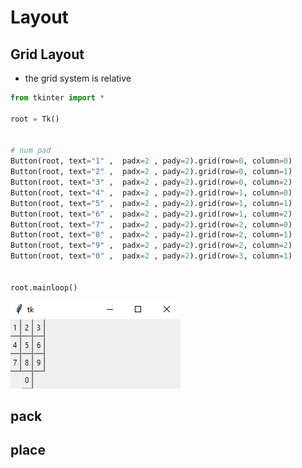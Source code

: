 # Layout 

## Grid Layout
- the grid system is relative 
```python
from tkinter import * 

root = Tk()


# num pad 
Button(root, text="1" ,  padx=2 , pady=2).grid(row=0, column=0)
Button(root, text="2" ,  padx=2 , pady=2).grid(row=0, column=1)
Button(root, text="3" ,  padx=2 , pady=2).grid(row=0, column=2)
Button(root, text="4" ,  padx=2 , pady=2).grid(row=1, column=0)
Button(root, text="5" ,  padx=2 , pady=2).grid(row=1, column=1)
Button(root, text="6" ,  padx=2 , pady=2).grid(row=1, column=2)
Button(root, text="7" ,  padx=2 , pady=2).grid(row=2, column=0)
Button(root, text="8" ,  padx=2 , pady=2).grid(row=2, column=1)
Button(root, text="9" ,  padx=2 , pady=2).grid(row=2, column=2)
Button(root, text="0" ,  padx=2 , pady=2).grid(row=3, column=1)


root.mainloop()

```

![](../imgs/2023-08-10-00-10-56.png)

## pack 

## place 


## 